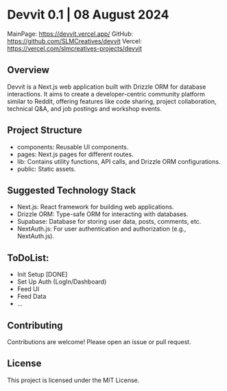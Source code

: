 # Devvit 0.1 | 08 August 2024

MainPage: https://devvit.vercel.app/
GitHub: https://github.com/SLMCreatives/devvit
Vercel: https://vercel.com/slmcreatives-projects/devvit

## Overview

Devvit is a Next.js web application built with Drizzle ORM for database interactions. It aims to create a developer-centric community platform similar to Reddit, offering features like code sharing, project collaboration, technical Q&A, and job postings and workshop events.

## Project Structure

- components: Reusable UI components.
- pages: Next.js pages for different routes.
- lib: Contains utility functions, API calls, and Drizzle ORM configurations.
- public: Static assets.

## Suggested Technology Stack

- Next.js: React framework for building web applications.
- Drizzle ORM: Type-safe ORM for interacting with databases.
- Supabase: Database for storing user data, posts, comments, etc.
- NextAuth.js: For user authentication and authorization (e.g., NextAuth.js).

## ToDoList:

- Init Setup [DONE]
- Set Up Auth (LogIn/Dashboard)
- Feed UI
- Feed Data
- ...

## Contributing

Contributions are welcome! Please open an issue or pull request.

## License

This project is licensed under the MIT License.
